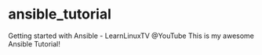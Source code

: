 # ansible_tutorial
Getting started with Ansible - LearnLinuxTV @YouTube
This is my awesome Ansible Tutorial!
